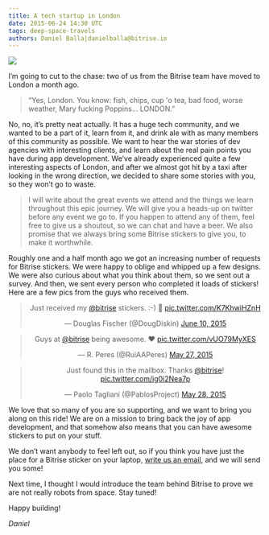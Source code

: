 ```yaml
---
title: A tech startup in London
date: 2015-06-24 14:30 UTC
tags: deep-space-travels
authors: Daniel Balla|danielballa@bitrise.io
---
```


<img class="cover" src="/images/london.gif" />

I’m going to cut to the chase: two of us from the Bitrise team have moved to London a month ago.

> “Yes, London. You know: fish, chips, cup 'o tea, bad food, worse weather, Mary fucking Poppins... LONDON.”

No, no, it’s pretty neat actually. It has a huge tech community, and we wanted to be a part of it, learn from it, and drink ale with as many members of this community as possible. We want to hear the war stories of dev agencies with interesting clients, and learn about the real pain points you have during app development. We’ve already experienced quite a few interesting aspects of London, and after we almost got hit by a taxi after looking in the wrong direction, we decided to share some stories with you, so they won’t go to waste.

>I will write about the great events we attend and the things we learn throughout this epic journey. We will give you a heads-up on twitter before any event we go to. If you happen to attend any of them, feel free to give us a shoutout, so we can chat and have a beer. We also promise that we always bring some Bitrise stickers to give you, to make it worthwhile.

Roughly one and a half month ago we got an increasing number of requests for Bitrise stickers. We were happy to oblige and whipped up a few designs. We were also curious about what you think about them, so we sent out a survey. And then, we sent every person who completed it loads of stickers! Here are a few pics from the guys who received them.

<blockquote class="twitter-tweet" lang="en" align="center" width="550"><p lang="en" dir="ltr">Just received my <a href="https://twitter.com/bitrise">@bitrise</a> stickers. :-) 💚 <a href="http://t.co/K7KhwiHZnH">pic.twitter.com/K7KhwiHZnH</a></p>&mdash; Douglas Fischer (@DougDiskin) <a href="https://twitter.com/DougDiskin/status/608690431329742848">June 10, 2015</a></blockquote> <script async src="//platform.twitter.com/widgets.js" charset="utf-8"></script>

<blockquote class="twitter-tweet" lang="en" align="center"><p lang="en" dir="ltr">Guys at <a href="https://twitter.com/bitrise">@bitrise</a> being awesome. ❤️ <a href="http://t.co/vUO79MyXES">pic.twitter.com/vUO79MyXES</a></p>&mdash; R. Peres (@RuiAAPeres) <a href="https://twitter.com/RuiAAPeres/status/603550284493750272">May 27, 2015</a></blockquote> <script async src="//platform.twitter.com/widgets.js" charset="utf-8"></script>

<blockquote class="twitter-tweet" lang="en" align="center"><p lang="en" dir="ltr">Just found this in the mailbox. Thanks <a href="https://twitter.com/bitrise">@bitrise</a>! <a href="http://t.co/ig0i2Nea7p">pic.twitter.com/ig0i2Nea7p</a></p>&mdash; Paolo Tagliani (@PablosProject) <a href="https://twitter.com/PablosProject/status/603824372990779393">May 28, 2015</a></blockquote> <script async src="//platform.twitter.com/widgets.js" charset="utf-8"></script>

We love that so many of you are so supporting, and we want to bring you along on this ride! We are on a mission to bring back the joy of app development, and that somehow also means that you can have awesome stickers to put on your stuff.

We don’t want anybody to feel left out, so if you think you have just the place for a Bitrise sticker on your laptop, [write us an email](https://bitrise.io/contact), and we will send you some!

Next time, I thought I would introduce the team behind Bitrise to prove we are not really robots from space. Stay tuned!

Happy building!

*Daniel*
